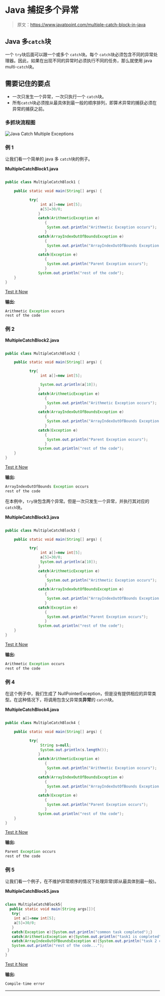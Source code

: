 # Java 捕捉多个异常

> 原文：<https://www.javatpoint.com/multiple-catch-block-in-java>

## Java 多`catch`块

一个 `try`块后面可以跟一个或多个 `catch`块。每个 `catch`块必须包含不同的异常处理器。因此，如果在出现不同的异常时必须执行不同的任务，那么就使用 java multi-`catch`块。

## 需要记住的要点

*   一次只发生一个异常，一次只执行一个 `catch`块。
*   所有`catch`块必须按从最具体到最一般的顺序排列，即算术异常的捕获必须在异常的捕获之前。

### 多抓块流程图

![Java Catch Multiple Exceptions](../img/c27ca3c248cba98906c4839423de417f.png)

### 例 1

让我们看一个简单的 java 多 `catch`块的例子。

**MultipleCatchBlock1.java**

```java

public class MultipleCatchBlock1 {

	public static void main(String[] args) {

		   try{  
			    int a[]=new int[5];  
			    a[5]=30/0;  
			   }  
			   catch(ArithmeticException e)
		          {
				   System.out.println("Arithmetic Exception occurs");
				  }  
			   catch(ArrayIndexOutOfBoundsException e)
		          {
				   System.out.println("ArrayIndexOutOfBounds Exception occurs");
				  }  
			   catch(Exception e)
		          {
				   System.out.println("Parent Exception occurs");
				  }  		  
			   System.out.println("rest of the code");  
	}
}

```

[Test it Now](https://www.javatpoint.com/opr/test.jsp?filename=MultipleCatchBlock1)

**输出:**

```java
Arithmetic Exception occurs
rest of the code

```

### 例 2

**MultipleCatchBlock2.java**

```java

public class MultipleCatchBlock2 {

	public static void main(String[] args) {

		   try{  
			    int a[]=new int[5];  

			    System.out.println(a[10]);
			   }  
			   catch(ArithmeticException e)
		          {
				   System.out.println("Arithmetic Exception occurs");
				  }  
			   catch(ArrayIndexOutOfBoundsException e)
		          {
				   System.out.println("ArrayIndexOutOfBounds Exception occurs");
				  }  
			   catch(Exception e)
		          {
				   System.out.println("Parent Exception occurs");
				  }  		  
			   System.out.println("rest of the code");  
	}
}

```

[Test it Now](https://www.javatpoint.com/opr/test.jsp?filename=MultipleCatchBlock2)

**输出:**

```java
ArrayIndexOutOfBounds Exception occurs
rest of the code

```

在本例中，`try`块包含两个异常。但是一次只发生一个异常，并执行其对应的 `catch`块。

**MultipleCatchBlock3.java**

```java

public class MultipleCatchBlock3 {

	public static void main(String[] args) {

		   try{  
			    int a[]=new int[5];  
			    a[5]=30/0;  
			    System.out.println(a[10]);
			   }  
			   catch(ArithmeticException e)
		          {
				   System.out.println("Arithmetic Exception occurs");
				  }  
			   catch(ArrayIndexOutOfBoundsException e)
		          {
				   System.out.println("ArrayIndexOutOfBounds Exception occurs");
				  }  
			   catch(Exception e)
		          {
				   System.out.println("Parent Exception occurs");
				  }  		  
			   System.out.println("rest of the code");  
	}
}

```

[Test it Now](https://www.javatpoint.com/opr/test.jsp?filename=MultipleCatchBlock3)

**输出:**

```java
Arithmetic Exception occurs
rest of the code

```

### 例 4

在这个例子中，我们生成了 NullPointerException，但是没有提供相应的异常类型。在这种情况下，将调用包含父异常类**异常**的 `catch`块。

**MultipleCatchBlock4.java**

```java

public class MultipleCatchBlock4 {

	public static void main(String[] args) {

		   try{  
			    String s=null;
			    System.out.println(s.length());
			   }  
			   catch(ArithmeticException e)
		          {
				   System.out.println("Arithmetic Exception occurs");
				  }  
			   catch(ArrayIndexOutOfBoundsException e)
		          {
				   System.out.println("ArrayIndexOutOfBounds Exception occurs");
				  }  
			   catch(Exception e)
		          {
				   System.out.println("Parent Exception occurs");
				  }  		  
			   System.out.println("rest of the code");  
	}
}

```

[Test it Now](https://www.javatpoint.com/opr/test.jsp?filename=MultipleCatchBlock4)

**输出:**

```java
Parent Exception occurs
rest of the code

```

### 例 5

让我们看一个例子，在不维护异常顺序的情况下处理异常(即从最具体到最一般)。

**MultipleCatchBlock5.java**

```java

class MultipleCatchBlock5{  
  public static void main(String args[]){  
   try{  
    int a[]=new int[5];  
    a[5]=30/0;  
   }  
   catch(Exception e){System.out.println("common task completed");}  
   catch(ArithmeticException e){System.out.println("task1 is completed");}  
   catch(ArrayIndexOutOfBoundsException e){System.out.println("task 2 completed");}  
   System.out.println("rest of the code...");  
 }  
} 

```

[Test it Now](https://www.javatpoint.com/opr/test.jsp?filename=MultipleCatchBlock5)

**输出:**

```java
Compile-time error

```

* * *